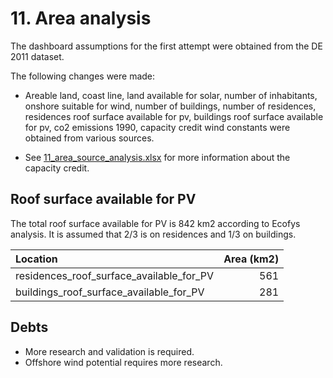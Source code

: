 # 11. Area analysis

The dashboard assumptions for the first attempt were obtained from the DE 2011 dataset.


The following changes were made:

- Areable land, coast line, land available for solar, number of inhabitants, onshore suitable for wind, number of buildings, number of residences, residences roof surface available for pv, buildings roof surface available for pv, co2 emissions 1990, capacity credit wind constants were obtained from various sources.

- See [11_area_source_analysis.xlsx](11_area_source_analysis.xlsx) for more information about the capacity credit.


## Roof surface available for PV

The total roof surface available for PV is 842 km2 according to Ecofys analysis. It is assumed that 2/3 is on residences and 1/3 on buildings.

| Location                                 | Area (km2) |
| :--------------------------------------- | ---------: |
| residences_roof_surface_available_for_PV |       561  |
| buildings_roof_surface_available_for_PV  |       281  |


## Debts

- More research and validation is required.
- Offshore wind potential requires more research.